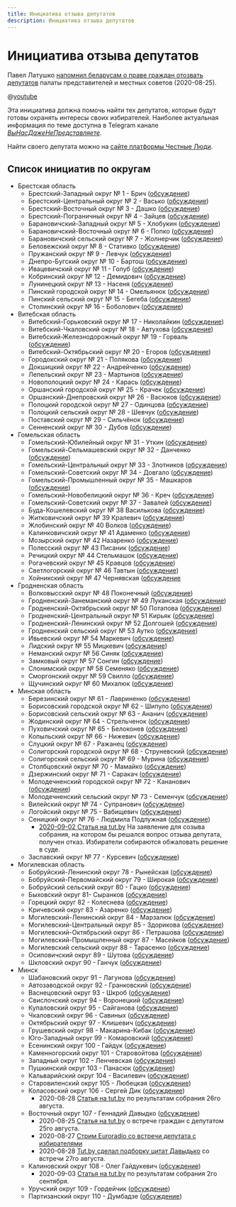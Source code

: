 ```yaml
---
title: Инициатива отзыва депутатов
description: Инициатива отзыва депутатов
---
```


# Инициатива отзыва депутатов

Павел Латушко
[напомнил беларусам о праве граждан отозвать депутатов](https://www.youtube.com/watch?v=-Ygi5dR66EA) 
палаты представителей и местных советов (2020-08-25).

@[youtube](-Ygi5dR66EA)

Эта инициатива должна помочь найти тех депутатов, которые будут готовы охранять интересы своих избирателей. Наиболее актуальная информация по теме доступна в Telegram канале *[ВыНасДажеНеПредставляете](https://t.me/minusdeputat20)*.

Найти своего депутата можно на [сайте платформы Честные Люди](https://honest-people.by/deputy-search/).

## Список инициатив по округам

* Брестская область
  * Брестский-Западный округ № 1 - Брич ([обсуждение](https://t.me/joinchat/IfDhER0lGQlguozm-iFMXQ))
  * Брестский-Центральный округ № 2 - Васько ([обсуждение](https://t.me/joinchat/I9fi6VAFm_TbSgYxQlQjlA))
  * Брестский-Восточный округ № 3 - Дашко ([обсуждение](https://t.me/joinchat/HdA53RvvIa11pJNqsUCP5g))
  * Брестский-Пограничный округ № 4 - Зайцев ([обсуждение](https://t.me/joinchat/K_Cgxw2fRS5Rd9qOQ2kiyA))
  * Барановичский-Западный округ № 5 - Хлобукин ([обсуждение](https://t.me/joinchat/EmC_ChgQYaM9JBWQMbjPXg))
  * Барановичский-Восточный округ № 6 - Попко ([обсуждение](https://t.me/joinchat/EmC_ChsaAa_6VlxiKz3qjg))
  * Барановичский сельский округ № 7 - Жолнерчик ([обсуждение](https://t.me/joinchat/EmC_ChyO3luu4juj0NrHMw)) 
  * Беловежский округ № 8 - Стативко ([обсуждение](https://t.me/joinchat/EmC_Chu8WGR7pZmEYbGZTg))
  * Пружанский округ № 9 - Левчук ([обсуждение](https://t.me/joinchat/EmC_CkpxDVDm7ZfxCNndCQ))
  * Днепро-Бугский округ № 10 - Бартош ([обсуждение](https://t.me/joinchat/EmC_Ch1jFXmf1J3HrhVUlg))
  * Ивацевичский округ № 11 - Голуб ([обсуждение](https://t.me/joinchat/EmC_ChQwgigwq7tfuLs9jg))
  * Кобринский округ № 12 - Демидович ([обсуждение](https://t.me/joinchat/EmC_Chn8umZe-TWzDsJPHw))
  * Лунинецкий округ № 13 - Насеня ([обсуждение](https://t.me/joinchat/EmC_ChuAwililLGuXegSzA))
  * Пинский городской округ № 14 - Омельянюк ([обсуждение](https://t.me/joinchat/EmC_CkvFnDJFbVwdmfAyhQ))
  * Пинский сельский округ № 15 - Бегеба ([обсуждение](https://t.me/joinchat/EmC_Ch0OzE2oaFxPvqNEdg))
  * Столинский округ № 16 - Боболович ([обсуждение](https://t.me/joinchat/EmC_ChRMEBlb_FveLeIkyA))
* Витебская область
  * Витебский-Горьковский  округ № 17 - Николайкин ([обсуждение](http://t.me/vitebskgorkovskiy17_recall))
  * Витебский-Чкаловский округ № 18 - Автухова ([обсуждение](http://t.me/vitebskchkalovskiy18_recall))
  * Витебский-Железнодорожный округ № 19 - Горваль ([обсуждение](http://t.me/vitebskzeleznodorozniy19_recall))
  * Витебский-Октябрьский округ № 20 - Егоров ([обсуждение](http://t.me/vitebskoktyabrskiy20_recall))
  * Городокский округ № 21 - Полякова ([обсуждение](http://t.me/gorodokskiy21_recall))
  * Докшицкий округ № 22 - Андрейченко ([обсуждение](https://t.me/joinchat/EmC_ChoA9_z0ObJHHlsj5A)) 
  * Лепельский округ № 23 - Мартынов ([обсуждение](https://t.me/joinchat/EmC_ChjOFaBaZa-esEzULQ))
  * Новополоцкий округ № 24 - Карась ([обсуждение](https://t.me/joinchat/EmC_Ch1fv74RvKA1dXtnZg))
  * Оршанский городской округ № 25 - Крачек ([обсуждение](https://t.me/joinchat/EmC_ChfwcFUxCUQhrh2VWw))
  * Оршанский-Днепровский округ № 26 - Васюков ([обсуждение](https://t.me/joinchat/EmC_ChqfNzwFfbvYB8iPgA))
  * Полоцкий городской округ № 27 - Одинцова ([обсуждение](https://t.me/joinchat/EmC_ChibHUha-bhy3fn1Kw))
  * Полоцкий сельский  округ № 28 - Шевчук ([обсуждение](https://t.me/joinchat/EmC_ChloyFT8PkkqFUk9EA))
  * Поставский округ № 29 - Сильчёнок ([обсуждение](https://t.me/joinchat/EmC_ChoR642x4WilDMfJKQ))
  * Сенненский округ № 30 - Дубов ([обсуждение](https://t.me/joinchat/EmC_ChzyrEe3RxVlKqsyJA))
* Гомельская область
  * Гомельский-Юбилейный округ № 31 - Уткин ([обсуждение](https://t.me/joinchat/JzecHRUkV4qxxFZtBi5YMA))
  * Гомельский-Сельмашевский округ № 32 - Данченко ([обсуждение](https://t.me/joinchat/JzecHRuQ9S7H-jIXbpzEow))
  * Гомельский-Центральный округ № 33 - Злотников ([обсуждение](https://t.me/joinchat/JzecHR19ZPcRBs9LacL4VQ))
  * Гомельский-Советский округ № 34 - Довгало ([обсуждение](https://t.me/joinchat/JzecHRmxaB13Wps808KODQ))
  * Гомельский-Промышленный округ № 35 - Машкаров ([обсуждение](https://t.me/joinchat/JzecHQ55VgqM864uSr5TrQ))
  * Гомельский-Новобелицкий округ № 36 - Креч ([обсуждение](https://t.me/joinchat/JzecHRyfEr_dZFC-L2WWXQ))
  * Гомельский-Советский округ № 37 - Завалей ([обсуждение](https://t.me/joinchat/EmC_Chua-euhH5Yps73k9A))
  * Буда-Кошелевский округ № 38 Василькова ([обсуждение](https://t.me/VasilkovRevoke))
  * Житковичский округ № 39 Кралевич ([обсуждение](https://t.me/joinchat/EmC_ChftGPMwue87rZQm8w))
  * Жлобинский округ № 40  Волков ([обсуждение](https://t.me/joinchat/EmC_ChjkU-dNrptw9jxwHQ))
  * Калинковичский округ № 41 Адаменко ([обсуждение](https://t.me/joinchat/EmC_Chh4w70fg9eX4WUAaA))
  * Мозырский округ № 42  Назаренко ([обсуждение](https://t.me/deputy_voice_mzr_chat))
  * Полесский округ № 43  Писаник ([обсуждение](https://t.me/deputy_voice_mzr_chat))
  * Речицкий округ № 44 Стельмашок ([обсуждение](https://t.me/joinchat/EmC_Cho2rx7mQ-XVgvWkkg))
  * Рогачевский округ № 45  Кравцов ([обсуждение](https://t.me/joinchat/EmC_ChzkK9FqVheTLnLWwg))
  * Светлогорский округ № 46 Тавтын ([обсуждение](https://t.me/joinchat/EmC_Chj77j_i3-9nl-sjxA))
  * Хойникский округ № 47 Чернявская ([обсуждение](https://t.me/joinchat/EmC_ChrCev40gZuGqpyJMA)
* Гродненская область
  * Волковысский округ № 48 Поконечный ([обсуждение](https://t.me/joinchat/EmC_Chq8Uq2jV_Gw2FCcBQ))
  * Гродненский-Занеманский округ № 49 Луканская ([обсуждение](https://t.me/joinchat/Fv0R3Ra7BV54Ef6epyvYkw))
  * Гродненский-Октябрьский округ № 50 Потапова ([обсуждение](https://t.me/joinchat/HU5URhtAuIMxd9p_7qpRlQ))
  * Гродненский-Центральный округ № 51 Кирьяк ([обсуждение](https://t.me/kiryak_51_okrug_grodno))
  * Гродненский-Ленинский округ № 52 Долгошей ([обсуждение](https://t.me/okrug52Grodno))
  * Гродненский сельский округ № 53 Аутко ([обсуждение](https://t.me/joinchat/EmC_Chzd5NO4HDmwPuNumg))
  * Ивьевский округ № 54 Маркевич ([обсуждение](https://t.me/joinchat/EmC_ChhLR2JTHR8DV0hl9Q))
  * Лидский округ № 55 Мицкевич ([обсуждение](https://t.me/joinchat/EmC_ChkhV5wdJJuN9YQQbQ))
  * Неманский округ № 56 Синяк ([обсуждение](https://t.me/joinchat/EmC_ChUx3NF8BBQPjhGm1g))
  * Замковый округ № 57 Сонгин ([обсуждение](https://t.me/joinchat/EmC_ChvIUKzAtSwGZ-IHEw))
  * Слонимский округ № 58 Семеняко ([обсуждение](https://t.me/joinchat/EmC_ChnsSPS_BvMuhx6_bw))
  * Сморгонский округ № 59  Свилло ([обсуждение](https://t.me/joinchat/EmC_ChRNZKNH0H2xt2qpnw))
  * Щучинский округ № 60 Михалюк ([обсуждение](https://t.me/joinchat/EmC_ChMaKuVUy9jayAs1Mg))
* Минская область
  * Березинский округ № 61 - Лавриненко  ([обсуждение](https://t.me/joinchat/EmC_ChD8gdpLpYxip84iqQ))
  * Борисовский городской округ № 62 - Шипуло  ([обсуждение](https://t.me/joinchat/AAAAAEoUhToqnUkRegunhQ))
  * Борисовский сельский округ № 63 - Ананич  ([обсуждение](https://t.me/joinchat/AAAAAEofwhwvDuNffFSuTw))
  * Жодинский округ № 64 - Стрельченок ([обсуждение](https://t.me/joinchat/EmC_ChzVFEJ8IYItY-dkzQ))
  * Пуховичский округ № 65 - Белоконев  ([обсуждение](https://t.me/joinchat/EmC_ChuoaG4Ia78L3GhEDw))
  * Копыльский округ № 66 - Нижевич  ([обсуждение](https://t.me/joinchat/EmC_ChkxHRvjIXTdaBFQNw))
  * Слуцкий округ № 67 - Ражанец  ([обсуждение](https://t.me/joinchat/EmC_ChOL_aKNZcThh4ggpQ))
  * Солигорский городской округ № 68 - Струневский  ([обсуждение](https://t.me/joinchat/EmC_ChxbmUKMAzTfdv5gsA))
  * Солигорский сельский округ № 69 - Мурина ([обсуждение](https://t.me/joinchat/EmC_ChUfnI2hNLyIcKZMbQ))
  * Столбцовский округ № 70 - Мамайко ([обсуждение](https://t.me/joinchat/EmC_ChkB98ijqxwjwGc-sA))
  * Дзержинский округ № 71 - Саракач ([обсуждение](https://t.me/joinchat/PcuMvx20bLmvbReaaMhpcw))
  * Молодечненский городской округ № 72 - Кананович ([обсуждение](https://t.me/joinchat/EmC_Ck_BbeB2RswIVpWPNA))
  * Молодечненский сельский округ № 73 - Семенчук ([обсуждение](https://t.me/revoke_73))
  * Вилейский округ № 74 - Супранович ([обсуждение](https://t.me/joinchat/EmC_ClJ-Qig-b8hkFbtXsw))
  * Логойский округ № 75 - Вабищевич ([обсуждение](https://t.me/joinchat/EKTQvlQEx9wvFrrY8S3a1Q))
  * Сеницкий округ № 76 - Людмила Подлужная ([обсуждение](https://t.me/otzyv_deputata_sen76_podluzhnaya))
    * [2020-09-02 Статья на tut.by](https://news.tut.by/society/699085.html) 
    На заявление для созыва собрания, на котором бы решался вопрос отзыва депутата, получен отказ.
    Избиратели собираются обжаловать решение в суде.
  * Заславский округ № 77 - Курсевич ([обсуждение](https://t.me/joinchat/Hkhq6hTzkSqexWFFMxBhxQ))
* Могилевская область
  * Бобруйский-Ленинский округ 78 - Рынейская ([обсуждение](https://t.me/joinchat/CeuRzhhHrZ_I79w1QXWCuA))
  * Бобруйский-Первомайский округ 79 - Широкая ([обсуждение](https://t.me/joinchat/EzJ68BvHNrWfJcPoZsnz6Q))
  * Бобруйский сельский округ 80 - Гацко ([обсуждение](https://t.me/joinchat/EzJ68Edm6bybsBkxwxavCw))
  * Быховский округ 81- Сыранков ([обсуждение](https://t.me/joinchat/EzJ68FF3LKeMu2TSwfADgg))
  * Горецкий округ 82 - Колеснева ([обсуждение](https://t.me/joinchat/EzJ68FW1GQeJdJ43_PLbVA))
  * Кричевский округ 83 - Азаренко ([обсуждение](https://t.me/joinchat/EzJ68ETKyYw8R7nEEqeByQ))
  * Могилевский-Ленинский округ 84 - Марзалюк ([обсуждение](https://t.me/joinchat/EzJ68EXzEl9tCLu7RGdSng))
  * Могилевский-Центральный округ 85 - Здорикова ([обсуждение](https://t.me/joinchat/EzJ68EaQQc6L4x-o4pXIBQ))
  * Могилевский-Октябрьский округ 86 - Петрашова ([обсуждение](https://t.me/joinchat/EzJ68FkNP5ex0QDuXd1f9Q))
  * Могилевский-Промышленный округ 87 - Масейков ([обсуждение](https://t.me/joinchat/EzJ68EvPC6s_iRZf6kjawA))
  * Могилевский сельский округ 88 - Тарасенко ([обсуждение](https://t.me/joinchat/EzJ68Fi6VDY7Dnf6QRhpXg))
  * Осиповичский округ 89 - Шутова ([обсуждение](https://t.me/joinchat/EzJ68BjwhN6pPUFI90ia_w))
  * Шкловский округ 90 - Ганчук ([обсуждение](https://t.me/joinchat/EzJ68BvHhg32Gnlw4HtgJw))
* Минск
  * Шабановский округ 91 - Лагунова ([обсуждение](https://t.me/otzyv_lagunova))    
  * Автозаводской округ 92 - Гранковский ([обсуждение](https://t.me/grankovski))
  * Васнецовский округ 93 - Шкроб ([обсуждение](https://t.me/joinchat/C8JFEUw1bYX9fYuOPzsGyw))
  * Свислочский  округ 94 - Воронецкий ([обсуждение](https://t.me/joinchat/K0HBZEzDRFH0Vc6S16SuoQ))  
  * Купаловский  округ  95 - Сайганова ([обсуждение](https://t.me/kupalovskiy95))
  * Чкаловский  округ 96 - Савиных ([обсуждение](http://t.me/joinchat/FOFVqhyzx5Gd3B_QVtdlZA))  
  * Октябрьский  округ 97 - Клишевич ([обсуждение](https://t.me/joinchat/HCKq5k7z7iouukPmbUwYQw))    
  * Грушевский округ 98  - Макарина-Кибак  ([обсуждение](https://t.me/joinchat/GueQfBkt8hc0t_ZDiecOqg))    
  * Юго-Западный  округ 99 - Комаровский  ([обсуждение](https://t.me/okrug99minsk))
  * Есенинский  округ 100 - Гайдук ([обсуждение](https://t.me/joinchat/MxeBWlCzgPAXnUDb5L3kyA))
  * Каменногорский  округ 101 - Старовойтова ([обсуждение](https://t.me/recall_deputy_starovoitova))
  * Западный  округ 102 - Ленчевская ([обсуждение](https://t.me/recall_deputy_lenchevskaya))
  * Пушкинский  округ 103 - Панасюк ([обсуждение](https://t.me/joinchat/AAAAAFQapzXly3x3UiIzXw))  
  * Кальварийский  округ 104 - Василевич ([обсуждение](https://t.me/joinchat/FVRJK1JydYL_NcAjzr1eXQ))  
  * Старовиленский  округ 105 - Любецкая  ([обсуждение](https://t.me/joinchat/H6JljhkJIaEk321KqY6YNA))   
  * Коласовский  округ 106 - Cергей Дик ([обсуждение](https://t.me/stop_dick))
    * 2020-08-28 [Статья на tut.by](https://news.tut.by/society/698482.html) по результатам собрания 26го августа.
  * Восточный  округ 107 - Геннадий Давыдко ([обсуждение](http://t.me/minsk_eastern_district_107_chat))
    * 2020-08-25 [Статья на tut.by](https://news.tut.by/society/696471.html) о встрече граждан с депутатом 25го августа.
    * 2020-08-27 [Cтрим Euroradio со встречи депутата с избирателями](https://www.youtube.com/watch?v=KEdY2e-vsJU)
    * 2020-08-28 [Tut.by сделал подборку цитат Давыдько](https://news.tut.by/society/698493.html) со встречи 27го августа.
  * Калиновский  округ 108 - Олег Гайдукевич ([обсуждение](http://t.me/stop_gaiduk))
    * 2020-09-03 [Статья на tut.by](https://news.tut.by/economics/699163.html) по результатам собрания 2го сентября.
  * Уручский  округ 109 - Гордейчик ([обсуждение](https://t.me/joinchat/Oc-jFhpr3H1ueQ5HUmwYLg))
  * Партизанский  округ 110 - Думбадзе ([обсуждение](https://t.me/stop_dumbadze))

